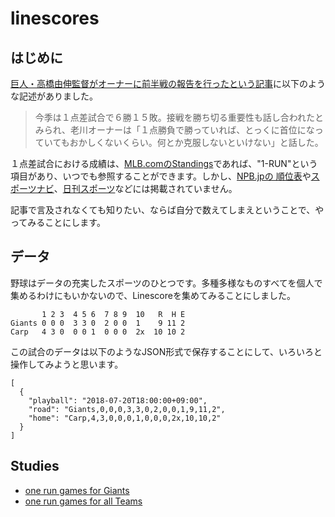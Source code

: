 # linescores

## はじめに

[巨人・高橋由伸監督がオーナーに前半戦の報告を行ったという記事](https://headlines.yahoo.co.jp/hl?a=20180707-00000033-sph-base)に以下のような記述がありました。

> 今季は１点差試合で６勝１５敗。接戦を勝ち切る重要性も話し合われたと
> みられ、老川オーナーは「１点勝負で勝っていれば、とっくに首位になっ
> ていてもおかしくないくらい。何とか克服しないといけない」と話した。

１点差試合における成績は、[MLB.comのStandings](http://mlb.mlb.com/mlb/standings/index.jsp)であれば、"1-RUN"という項目があり、いつでも参照することができます。しかし、[NPB.jpの
順位表](http://npb.jp/bis/2018/stats/std_c.html)や[スポーツナビ](https://baseball.yahoo.co.jp/npb/standings/)、[日刊スポーツ](https://www.nikkansports.com/baseball/professional/data/standings/)などには掲載されていません。

記事で言及されなくても知りたい、ならば自分で数えてしまえということで、やってみることにします。

## データ

野球はデータの充実したスポーツのひとつです。多種多様なものすべてを個人で集めるわけにもいかないので、Linescoreを集めてみることにしました。

```
       1 2 3  4 5 6  7 8 9  10   R  H E
Giants 0 0 0  3 3 0  2 0 0  1    9 11 2
Carp   4 3 0  0 0 1  0 0 0  2x  10 10 2
```

この試合のデータは以下のようなJSON形式で保存することにして、いろいろと操作してみようと思います。

```
[
  {
    "playball": "2018-07-20T18:00:00+09:00",
    "road": "Giants,0,0,0,3,3,0,2,0,0,1,9,11,2",
    "home": "Carp,4,3,0,0,0,1,0,0,0,2x,10,10,2"
  }
]
```

## Studies

- [one run games for Giants](studies/study01/study01.md)
- [one run games for all Teams](studies/study02/study02.md)

